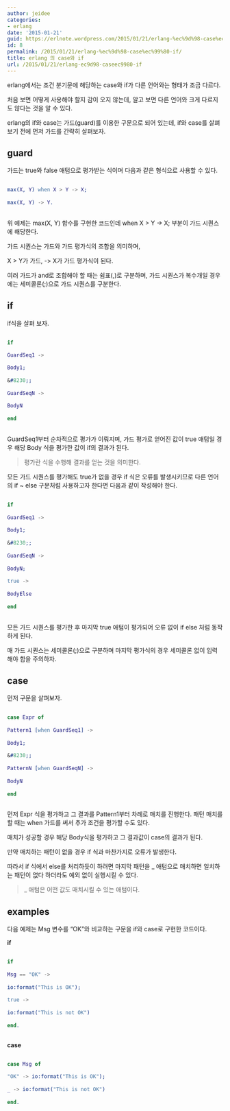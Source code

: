 ```yaml
---
author: jeidee
categories:
- erlang
date: '2015-01-21'
guid: https://erlnote.wordpress.com/2015/01/21/erlang-%ec%9d%98-case%ec%99%80-if/
id: 8
permalink: /2015/01/21/erlang-%ec%9d%98-case%ec%99%80-if/
title: erlang 의 case와 if
url: /2015/01/21/erlang-ec9d98-caseec9980-if
---
```


erlang에서는 조건 분기문에 해당하는 case와 if가 다른 언어와는 형태가 조금 다르다.
  
처음 보면 어떻게 사용해야 할지 감이 오지 않는데, 알고 보면 다른 언어와 크게 다르지도 않다는 것을 알 수 있다.

erlang의 if와 case는 가드(guard)를 이용한 구문으로 되어 있는데, if와 case를 살펴보기 전에 먼저 가드를 간략히 살펴보자.

## guard

가드는 true와 false 애텀으로 평가받는 식이며 다음과 같은 형식으로 사용할 수 있다.

```erlang
      
max(X, Y) when X > Y -> X;
      
max(X, Y) -> Y.
  
```

위 예제는 max(X, Y) 함수를 구현한 코드인데 when X > Y -> X; 부분이 가드 시퀀스에 해당한다.
  
가드 시퀀스는 가드와 가드 평가식의 조합을 의미하며,
  
X > Y가 가드, -> X가 가드 평가식이 된다.

여러 가드가 and로 조합해야 할 때는 쉼표(,)로 구분하며, 가드 시퀀스가 복수개일 경우에는 세미콜론(;)으로 가드 시퀀스를 구분한다.

## if

if식을 살펴 보자.

```erlang
      
if
          
GuardSeq1 ->

Body1;
          
&#8230;;
          
GuardSeqN ->
              
BodyN
      
end
  
```

GuardSeq1부터 순차적으로 평가가 이뤄지며, 가드 평가로 얻어진 값이 true 애텀일 경우 해당 Body 식을 평가한 값이 if의 결과가 된다.

> 평가란 식을 수행해 결과를 얻는 것을 의미한다. 

모든 가드 시퀀스를 평가해도 true가 없을 경우 if 식은 오류를 발생시키므로 다른 언어의 if ~ else 구문처럼 사용하고자 한다면 다음과 같이 작성해야 한다.

```erlang
      
if
          
GuardSeq1 ->
              
Body1;
          
&#8230;;
          
GuardSeqN ->
              
BodyN;
          
true ->
              
BodyElse
      
end
  
```

모든 가드 시퀀스를 평가한 후 마지막 true 애텀이 평가되어 오류 없이 if else 처럼 동작하게 된다.
  
매 가드 시퀀스는 세미콜론(;)으로 구분하며 마지막 평가식의 경우 세미콜론 없이 입력해야 함을 주의하자.

## case

먼저 구문을 살펴보자.

```erlang
      
case Expr of
          
Pattern1 [when GuardSeq1] ->
              
Body1;
          
&#8230;;
          
PatternN [when GuardSeqN] ->
              
BodyN
      
end
  
```

먼저 Expr 식을 평가하고 그 결과를 Pattern1부터 차례로 매치를 진행한다. 패턴 매치를 할 때는 when 가드를 써서 추가 조건을 평가할 수도 있다.
  
매치가 성공할 경우 해당 Body식을 평가하고 그 결과값이 case의 결과가 된다.
  
만약 매치하는 패턴이 없을 경우 if 식과 마찬가지로 오류가 발생한다.
  
따라서 if 식에서 else를 처리하듯이 하려면 마지막 패턴을 _ 애텀으로 매치하면 일치하는 패턴이 없다 하더라도 예외 없이 실행시킬 수 있다.

> _ 애텀은 어떤 값도 매치시킬 수 있는 애텀이다. 

## examples

다음 예제는 Msg 변수를 &#8220;OK&#8221;와 비교하는 구문을 if와 case로 구현한 코드이다.

**if**

```erlang
      
if
          
Msg == "OK" ->
              
io:format("This is OK");
          
true ->
              
io:format("This is not OK")
      
end.
  
```

**case**

```erlang
      
case Msg of
          
"OK" -> io:format("This is OK");
          
_ -> io:format("This is not OK")
      
end.
  
```